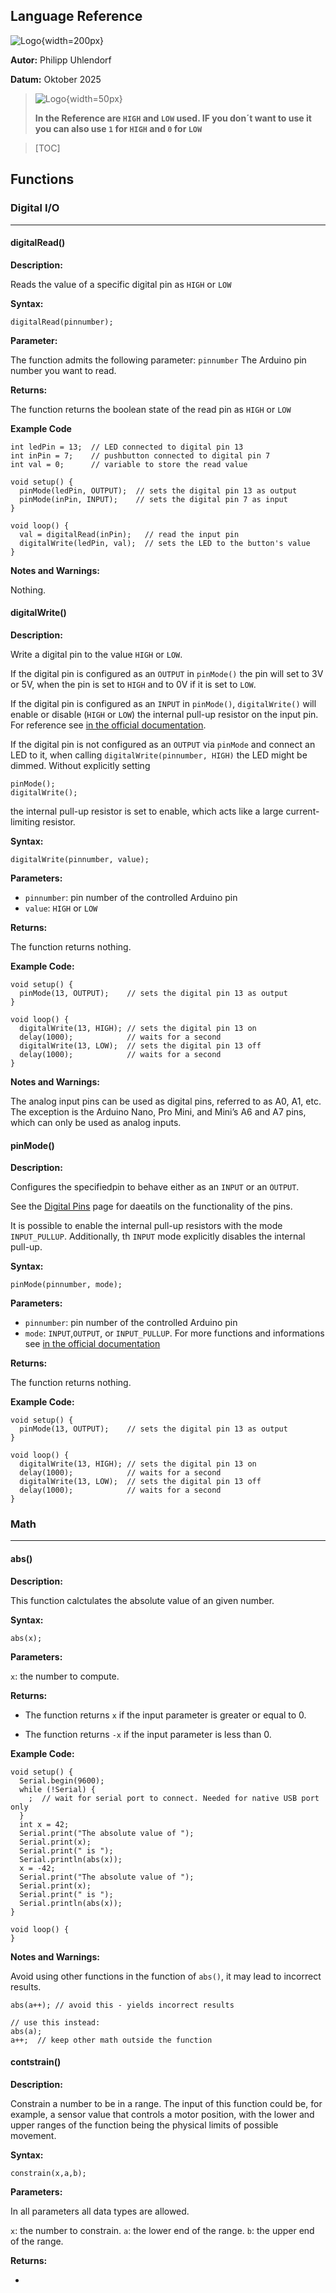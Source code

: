 <section class="titlepage">

# Language Reference

![Logo](../images/logo.png){width=200px}

**Autor:** Philipp Uhlendorf

**Datum:** Oktober 2025

> ![Logo](../images/info.png){width=50px}
>
> **In the Reference are ``HIGH`` and ``LOW`` used. IF you don´t want to use it you can also use ``1`` for ``HIGH`` and ``0`` for ``LOW``**

</section>

>[TOC]
>
>

## Functions

### Digital I/O

---

#### digitalRead()

**Description:**

Reads the value of a specific digital pin as ``HIGH`` or ``LOW``

**Syntax:**

```arduino
digitalRead(pinnumber);
```

**Parameter:**

The function admits the following parameter:
``pinnumber``
The Arduino pin number you want to read.

**Returns:**

The function returns the boolean state of the read pin as ``HIGH`` or ``LOW``

**Example Code**

```arduino
int ledPin = 13;  // LED connected to digital pin 13
int inPin = 7;    // pushbutton connected to digital pin 7
int val = 0;      // variable to store the read value

void setup() {
  pinMode(ledPin, OUTPUT);  // sets the digital pin 13 as output
  pinMode(inPin, INPUT);    // sets the digital pin 7 as input
}

void loop() {
  val = digitalRead(inPin);   // read the input pin
  digitalWrite(ledPin, val);  // sets the LED to the button's value
}
```

**Notes and Warnings:**

Nothing.

#### digitalWrite()

**Description:**

Write a digital pin to the value ``HIGH`` or ``LOW``.

If the digital pin is configured as an ``OUTPUT`` in ``pinMode()`` the pin will set to 3V or 5V, when the pin is set to ``HIGH`` and to 0V if it is set to ``LOW``.

If the digital pin is configured as an ``INPUT`` in ``pinMode()``, ``digitalWrite()`` will enable or disable (``HIGH`` or ``LOW``) the internal pull-up resistor on the input pin. For reference see [in the official documentation](https://docs.arduino.cc/learn/microcontrollers/digital-pins/).

If the digital pin is not configured as an ``OUTPUT`` via ``pinMode`` and connect an LED to it, when calling ``digitalWrite(pinnumber, HIGH)`` the LED might be dimmed. Without explicitly setting

```arduino
pinMode();
digitalWrite();
```

the internal pull-up resistor is set to enable, which acts like a large current-limiting resistor.
 
**Syntax:**

```arduino
digitalWrite(pinnumber, value);
```

**Parameters:**

- ``pinnumber``: pin number of the controlled Arduino pin
- ``value``: ``HIGH`` or ``LOW``

**Returns:**

The function returns nothing.

**Example Code:**

```arduino
void setup() {
  pinMode(13, OUTPUT);    // sets the digital pin 13 as output
}

void loop() {
  digitalWrite(13, HIGH); // sets the digital pin 13 on
  delay(1000);            // waits for a second
  digitalWrite(13, LOW);  // sets the digital pin 13 off
  delay(1000);            // waits for a second
}
```

**Notes and Warnings:**

The analog input pins can be used as digital pins, referred to as A0, A1, etc. The exception is the Arduino Nano, Pro Mini, and Mini’s A6 and A7 pins, which can only be used as analog inputs.

#### pinMode()

**Description:**

Configures the specifiedpin to behave either as an ``INPUT`` or an ``OUTPUT``.

See the [Digital Pins](https://docs.arduino.cc/learn/microcontrollers/digital-pins/) page for daeatils on the functionality of the pins.

It is possible to enable the internal pull-up resistors with the mode ``INPUT_PULLUP``. Additionally, th ``INPUT`` mode explicitly disables the internal pull-up.

**Syntax:**

```arduino
pinMode(pinnumber, mode);
```

**Parameters:**

- ``pinnumber``: pin number of the controlled Arduino pin
- ``mode``: ``INPUT``,``OUTPUT``, or ``INPUT_PULLUP``. For more functions and informations see [in the official documentation](https://docs.arduino.cc/learn/microcontrollers/digital-pins/)

**Returns:**

The function returns nothing.

**Example Code:**

```arduino
void setup() {
  pinMode(13, OUTPUT);    // sets the digital pin 13 as output
}

void loop() {
  digitalWrite(13, HIGH); // sets the digital pin 13 on
  delay(1000);            // waits for a second
  digitalWrite(13, LOW);  // sets the digital pin 13 off
  delay(1000);            // waits for a second
}
```

### Math

---

#### abs()

**Description:**

This function calctulates the absolute value of an given number.

**Syntax:**

```arduino
abs(x);
```

**Parameters:**

``x``: the number to compute.

**Returns:**

- The function returns ``x`` if the input parameter is greater or equal to 0.

- The function returns ``-x`` if the input parameter is less than 0.

**Example Code:**

```arduino
void setup() {
  Serial.begin(9600);
  while (!Serial) {
    ;  // wait for serial port to connect. Needed for native USB port only
  }
  int x = 42;
  Serial.print("The absolute value of ");
  Serial.print(x);
  Serial.print(" is ");
  Serial.println(abs(x));
  x = -42;
  Serial.print("The absolute value of ");
  Serial.print(x);
  Serial.print(" is ");
  Serial.println(abs(x));
}

void loop() {
}
```

**Notes and Warnings:**

Avoid using other functions in the function of ``abs()``, it may lead to incorrect results.

```arduino
abs(a++); // avoid this - yields incorrect results

// use this instead:
abs(a);
a++;  // keep other math outside the function
```

#### contstrain()

**Description:**

Constrain a number to be in a range. The input of this function could be, for example, a sensor value that controls a motor position, with the lower and upper ranges of the function being the physical limits of possible movement.

**Syntax:**

```arduino
constrain(x,a,b);
```

**Parameters:**

In all parameters all data types are allowed.

``x``: the number to constrain.
``a``: the lower end of the range.
``b``: the upper end of the range.

**Returns:**

- 
